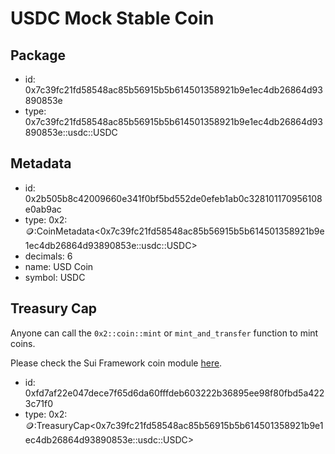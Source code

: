 # USDC Mock Stable Coin

## Package

- id: 0x7c39fc21fd58548ac85b56915b5b614501358921b9e1ec4db26864d93890853e
- type: 0x7c39fc21fd58548ac85b56915b5b614501358921b9e1ec4db26864d93890853e::usdc::USDC

## Metadata

- id: 0x2b505b8c42009660e341f0bf5bd552de0efeb1ab0c328101170956108e0ab9ac
- type: 0x2::coin::CoinMetadata<0x7c39fc21fd58548ac85b56915b5b614501358921b9e1ec4db26864d93890853e::usdc::USDC>
- decimals: 6
- name: USD Coin
- symbol: USDC

## Treasury Cap

Anyone can call the `0x2::coin::mint` or `mint_and_transfer` function to mint coins.

Please check the Sui Framework coin module [here](https://github.com/MystenLabs/sui/blob/main/crates/sui-framework/packages/sui-framework/sources/coin.move).

- id: 0xfd7af22e047dece7f65d6da60fffdeb603222b36895ee98f80fbd5a4223c71f0
- type: 0x2::coin::TreasuryCap<0x7c39fc21fd58548ac85b56915b5b614501358921b9e1ec4db26864d93890853e::usdc::USDC>
